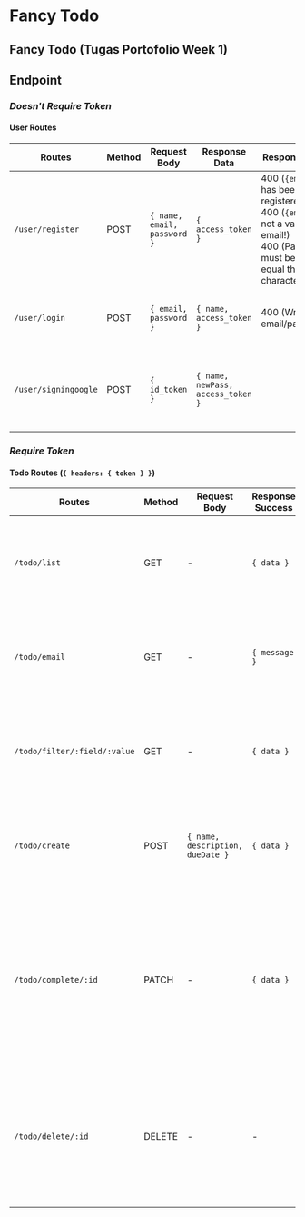 # Fancy Todo
**Fancy Todo** (Tugas Portofolio Week 1)
----------------------------------------

## Endpoint

### *Doesn't Require Token*

#### User Routes
| Routes| Method | Request Body | Response Data| Response Error | Description |
|----------------------|--------|-----------------------------|-----------------------------------|--|---------------------------------------------------------------|
| `/user/register`| POST | `{ name, email, password }` | `{ access_token }` | 400 (`{email}` has been registered!) <br>400 (`{email}` is not a valid email!) <br> 400 (Password must be more or equal than 8 character!) |Register with new user info|
| `/user/login` | POST | `{ email, password }`| `{ name, access_token }`| 400 (Wrong email/password) |Login and get an access token and name |
| `/user/signingoogle` | POST | `{ id_token }` | `{ name, newPass, access_token }` | |Sign in with Google and get an access token, name, new password |

### *Require Token*

#### Todo Routes (`{ headers: { token } }`)
| Routes | Method | Request Body | Response Success | Response Error | Description|
|-----------------------------------|--------|----------------------------------|------------------|---------------------|------------------------------------------------------------------------------|
| `/todo/list`| GET | -| `{ data }`| 400 (Invalid Token)<br> 401 (Please login first) <br> 404 (User not found) <br> 500 (Internal Server Error) | Get all the user's todos (Authenticated user only)|
| `/todo/email` | GET | -| `{ message }` | 400 (Invalid Token)<br> 401 (Please login first) <br> 404 (User not found) <br> 500 (Internal Server Error) | Send email remainder containing todos 5 days ahead (Authenticated user only) |
| `/todo/filter/:field/:value` | GET | -| `{ data }`| 400 (Invalid Token)<br> 401 (Please login first) <br> 404 (User not found) <br> 500 (Internal Server Error) | Get all todo match with filter criteria (Authenticated user only)|
| `/todo/create`| POST | `{ name, description, dueDate }` | `{ data }`| 400 (Invalid Token)<br> 401 (Please login first) <br> 404 (User not found) <br> 500 (Internal Server Error) | Create todo (Authenticated user only) |
| `/todo/complete/:id` | PATCH| -| `{ data }`| 400 (Invalid Token)<br> 400 (Todo already completed) <br> 401 (Please login first) <br> 401 (Unauthorized) <br> 404 (User not found) <br> 404 (Todo not found) <br> 500 (Internal Server Error) | Change todo status to completed (Owner only) |
| `/todo/delete/:id` | DELETE | - | - | 400 (Invalid Token)<br> 401 (Please login first) <br> 401 (Unauthorized) <br> 404 (User not found) <br> 404 (Todo not found) <br> 500 (Internal Server Error) | Delete a todo (Owners only) |